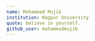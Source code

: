 ```yaml
---
name: Mohammad Mujib
institution: Nagpur University
quote: believe in yourself.
github_user: mohammadmujib
---
```

